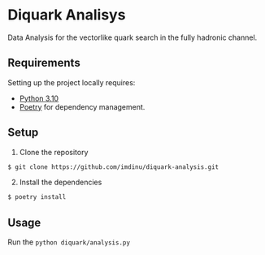 # Diquark Analisys

Data Analysis for the vectorlike quark search in the fully hadronic channel.

## Requirements
Setting up the project locally requires:
- [Python 3.10](https://www.python.org/downloads/release/python-31013/)
- [Poetry](https://python-poetry.org/docs/#installation) for dependency management.

## Setup
1. Clone the repository
```bash
$ git clone https://github.com/imdinu/diquark-analysis.git
```

2. Install the dependencies
```bash
$ poetry install
```

## Usage
Run the `python diquark/analysis.py`
